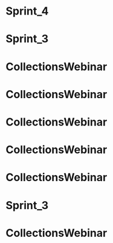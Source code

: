 # Sprint_4
# Sprint_3
# CollectionsWebinar
# CollectionsWebinar
# CollectionsWebinar
# CollectionsWebinar
# CollectionsWebinar
# Sprint_3
# CollectionsWebinar
